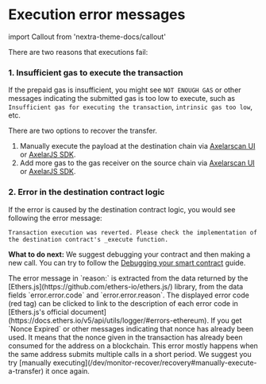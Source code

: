 # Execution error messages

import Callout from 'nextra-theme-docs/callout'

There are two reasons that executions fail:

### 1. Insufficient gas to execute the transaction
If the prepaid gas is insufficient, you might see `NOT ENOUGH GAS` or other messages indicating the submitted gas is too low to execute, such as ``Insufficient gas for executing the transaction``, ``intrinsic gas too low``, etc.


There are two options to recover the transfer.

1. Manually execute the payload at the destination chain via [Axelarscan UI](../monitor-recover/recovery#manually-execute-a-transfer) or [AxelarJS SDK](/dev/axelarjs-sdk/tx-status-query-recovery#1-execute-manually).
2. Add more gas to the gas receiver on the source chain via [Axelarscan UI](../monitor-recover/recovery#increase-gas-payment-to-the-gas-receiver-on-the-source-chain) or [AxelarJS SDK](/dev/axelarjs-sdk/tx-status-query-recovery#2-increase-gas-payment).

### 2. Error in the destination contract logic
If the error is caused by the destination contract logic, you would see following the error message: 
```
Transaction execution was reverted. Please check the implementation of the destination contract's _execute function.
```

**What to do next:** We suggest debugging your contract and then making a new call. You can try to follow the [Debugging your smart contract](..//debug/debugging-your-smart-contract) guide.

<Callout emoji="ℹ️">
  The error message in `reason:` is extracted from the data returned by the [Ethers.js](https://github.com/ethers-io/ethers.js/) library, from the data fields `error.error.code` and `error.error.reason`. The displayed error code (red tag) can be clicked to link to the description of each error code in [Ethers.js's official document](https://docs.ethers.io/v5/api/utils/logger/#errors-ethereum).
</Callout>

<Callout emoji="ℹ️">
  If you get `Nonce Expired` or other messages indicating that nonce has already been used. It means that the nonce given in the transaction has already been consumed for the address on a blockchain. This error mostly happens when the same address submits multiple calls in a short period. We suggest you try [manually executing](/dev/monitor-recover/recovery#manually-execute-a-transfer) it once again.
</Callout>

